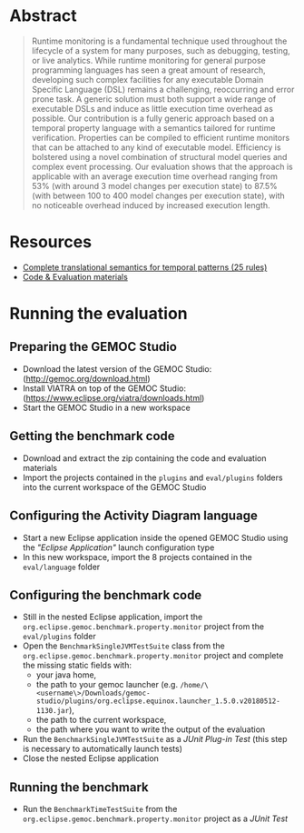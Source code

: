 # Abstract

> Runtime monitoring is a fundamental technique used throughout the lifecycle of a system for many purposes, such as debugging, testing, or live analytics. While runtime monitoring for general purpose programming languages has seen a great amount of research, developing such complex facilities for any executable Domain Specific Language (DSL) remains a challenging, reoccurring and error prone task. A generic solution must both support a wide range of executable DSLs and induce as little execution time overhead as possible. Our contribution is a fully generic approach based on a temporal property language with a semantics tailored for runtime verification. Properties can be compiled to efficient runtime monitors that can be attached to any kind of executable model. Efficiency is bolstered using a novel combination of structural model queries and complex event processing. Our evaluation shows that the approach is applicable with an average execution time overhead ranging from 53% (with around 3 model changes per execution state) to 87.5% (with between 100 to 400 model changes per execution state), with no noticeable overhead induced by increased execution length.

# Resources

 - [Complete translational semantics for temporal patterns (25 rules)](https://raw.githubusercontent.com/EPNAauCZDy8i9yocBqo9MKzAt/EPNAauCZDy8i9yocBqo9MKzAt.github.io/master/Runtime_Monitoring_for_Executable_DSLs__Full_Semantics.pdf)
 - [Code & Evaluation materials](https://github.com/EPNAauCZDy8i9yocBqo9MKzAt/EPNAauCZDy8i9yocBqo9MKzAt.github.io/raw/master/evaluation_materials.zip)

# Running the evaluation

## Preparing the GEMOC Studio

 - Download the latest version of the GEMOC Studio: (http://gemoc.org/download.html)
 - Install VIATRA on top of the GEMOC Studio: (https://www.eclipse.org/viatra/downloads.html)
 - Start the GEMOC Studio in a new workspace

## Getting the benchmark code

 - Download and extract the zip containing the code and evaluation materials
 - Import the projects contained in the `plugins` and `eval/plugins` folders into the current workspace of the GEMOC Studio

## Configuring the Activity Diagram language

 - Start a new Eclipse application inside the opened GEMOC Studio using the *"Eclipse Application"* launch configuration type
 - In this new workspace, import the 8 projects contained in the `eval/language` folder

## Configuring the benchmark code

 - Still in the nested Eclipse application, import the `org.eclipse.gemoc.benchmark.property.monitor` project from the `eval/plugins` folder
 - Open the `BenchmarkSingleJVMTestSuite` class  from the `org.eclipse.gemoc.benchmark.property.monitor` project and complete the missing static fields with: 
    - your java home, 
    - the path to your gemoc launcher (e.g. `/home/\<username\>/Downloads/gemoc-studio/plugins/org.eclipse.equinox.launcher_1.5.0.v20180512-1130.jar`), 
    - the path to the current workspace,
    - the path where you want to write the output of the evaluation
 - Run the `BenchmarkSingleJVMTestSuite` as a *JUnit Plug-in Test* (this step is necessary to automatically launch tests)
 - Close the nested Eclipse application

## Running the benchmark

 - Run the `BenchmarkTimeTestSuite` from the `org.eclipse.gemoc.benchmark.property.monitor` project as a *JUnit Test*
